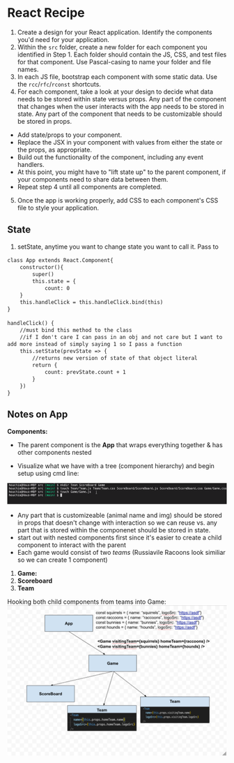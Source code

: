 # React Recipe

1. Create a design for your React application. Identify the components you'd need for your application.
2. Within the `src` folder, create a new folder for each component you identified in Step 1. Each folder should contain the JS, CSS, and test files for that component. Use Pascal-casing to name your folder and file names.
3. In each JS file, bootstrap each component with some static data. Use the `rcc`/`rfc`/`rconst` shortcuts.
4. For each component, take a look at your design to decide what data needs to be stored within state versus props. Any part of the component that changes when the user interacts with the app needs to be stored in state. Any part of the component that needs to be customizable should be stored in props.
- Add state/props to your component.
- Replace the JSX in your component with values from either the state or the props, as appropriate. 
- Build out the functionality of the component, including any event handlers. 
- At this point, you might have to "lift state up" to the parent component, if your components need to share data between them.
- Repeat step 4 until all components are completed.
5. Once the app is working properly, add CSS to each component's CSS file to style your application.

## State
1. setState, anytime you want to change state you want to call it. Pass to 

```
class App extends React.Component{
    constructor(){
        super()
        this.state = {
            count: 0
    }
    this.handleClick = this.handleClick.bind(this)
}

handleClick() {
    //must bind this method to the class
    //if I don't care I can pass in an obj and not care but I want to add more instead of simply saying 1 so I pass a function
    this.setState(prevState => {
        //returns new version of state of that object literal
        return {
            count: prevState.count + 1
        }
    })
}
```
## Notes on App

**Components:**
- The parent component is the **App** that wraps everything together & has other components nested

- Visualize what we have with a tree (component hierarchy) and begin setup using cmd line:

![Simple setup](img/simple-setup.png)

- Any part that is customizeable (animal name and img) should be stored in props that doesn't change with interaction so we can reuse vs. any part that is stored within the componenet should be stored in state.
 - start out with nested components first since it's easier to create a child component to interact with the parent
- Each game would consist of two *teams* (Russiavile Racoons look similiar so we can create 1 component)

1. **Game:**
2. **Scoreboard**
3. **Team**

Hooking both child components from teams into Game:
![component setup](img/component-hierarchy.png)